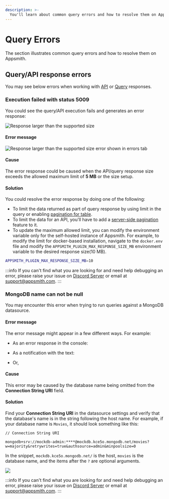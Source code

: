 ```yaml
---
description: >-
  You'll learn about common query errors and how to resolve them on Appsmith.
---
```

# Query Errors
The section illustrates common query errors and how to resolve them on Appsmith.

## Query/API response errors
You may see below errors when working with [API](/core-concepts/connecting-to-data-sources/authentication/connect-to-apis) or [Query](/core-concepts/data-access-and-binding/querying-a-database/) responses.

### Execution failed with status 5009
You could see the query/API execution fails and generates an error response:

<Message
 messageContainerClassName="error"
messageContent="<QUERY_OR_API_NAME> action returned an error response. Response size exceeded the maximum supported size of <SIZE_SPECIFIED_IN_FILE> MB. Please use LIMIT to reduce the amount of data fetched."></Message>


![Response larger than the supported size](/img/Query-errors-response-size-larger-than-5MB.png)

#### Error message
<Message
 messageContainerClassName='error'
messageContent='Response size exceeded the maximum supported size of <SIZE_SPECIFIED_IN_FILE> MB. Please use LIMIT to reduce the amount of data fetched.'></Message>

![Response larger than the supported size error shown in errors tab](/img/Query-errors-response-size-larger-than-5MB-errors-tab.png)

#### Cause
The error response could be caused when the API/query response size exceeds the allowed maximum limit of **5 MB** or the size setup.

#### Solution
You could resolve the error response by doing one of the following:
* To limit the data returned as part of query response by using limit in the query or enabling [pagination for table](/core-concepts/data-access-and-binding/displaying-data-read/display-data-tables#pagination). 
* To limit the data for an API, you'll have to add a [server-side pagination](/core-concepts/data-access-and-binding/displaying-data-read/display-data-tables#pagination) feature to it.
* To update the maximum allowed limit, you can modify the environment variable only for the self-hosted instance of Appsmith. For example, to modify the limit for docker-based installation, navigate to the `docker.env` file and modify the `APPSMITH_PLUGIN_MAX_RESPONSE_SIZE_MB` environment variable to the desired response size(10 MB).

```bash
APPSMITH_PLUGIN_MAX_RESPONSE_SIZE_MB=10
```
:::info
If you can't find what you are looking for and need help debugging an error, please raise your issue on [Discord Server](https://discord.com/invite/rBTTVJp) or email at support@appsmith.com.
:::

### MongoDB name can not be null

You may encounter this error when trying to run queries against a MongoDB datasource.

#### Error message

The error message might appear in a few different ways. For example:

- As an error response in the console:
<Message
 messageContainerClassName="error"
messageContent="{ message: 'name can not be null', type: 'PLUGIN_EXECUTION', subType: undefined }"></Message>

- As a notification with the text:
<Message
 messageContainerClassName="error"
messageContent="Mongo is not correctly configured. Please fix the following and then re-run: [Missing default database name.]"></Message>
  
- Or,
<Message
 messageContainerClassName="error"
messageContent="Missing default database name."></Message>

#### Cause

This error may be caused by the database name being omitted from the **Connection String URI** field.

#### Solution

Find your **Connection String URI** in the datasource settings and verify that the database's name is in the string following the host name. For example, if your database name is `Movies`, it should look something like this:

```
// Connection String URI

mongodb+srv://mockdb-admin:****@mockdb.kce5o.mongodb.net/movies?w=majority&retrywrites=true&authsource=admin&minpoolsize=0
```

In the snippet, `mockdb.kce5o.mongodb.net/` is the host, `movies` is the database name, and the items after the `?` are optional arguments.

![](/img/mongoerr_dbname.png)

:::info
If you can't find what you are looking for and need help debugging an error, please raise your issue on [Discord Server](https://discord.com/invite/rBTTVJp) or email at support@appsmith.com.
:::
